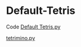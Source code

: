 # Default-Tetris
Code
[Default Tetris.py](https://github.com/Quaxier/Default-Tetris/blob/master/Tetris/Default%20Tetris.py)

[tetrimino.py](https://github.com/Quaxier/Default-Tetris/blob/master/Tetris/tetrimino.py)
